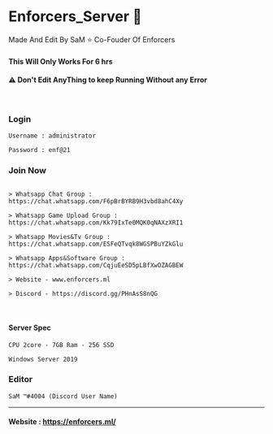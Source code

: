# Enforcers_Server 🍃

Made And Edit By SaM ⭐️ Co-Fouder Of Enforcers 

#### This Will Only Works For 6 hrs


#### ⚠ Don't Edit AnyThing to keep Running Without any Error 

<br>

### Login
```
Username : administrator 

Password : enf@21

```

### Join Now
```

> Whatsapp Chat Group : https://chat.whatsapp.com/F6pBrBYRB9H3vbd8ahC4Xy

> Whatsapp Game Upload Group : https://chat.whatsapp.com/Kk79IxTe0MQK0qNAXzXRI1

> Whatsapp Movies&Tv Group : https://chat.whatsapp.com/ESFeQTvqk8WGSPBuYZkGlu

> Whatsapp Apps&Software Group : https://chat.whatsapp.com/CqjuEeSD5pLBfXwOZAGBEW

> Website - www.enforcers.ml

> Discord - https://discord.gg/PHnAsS8nQG

```
<br>


#### Server Spec
```
CPU 2core - 7GB Ram - 256 SSD

Windows Server 2019
```

### Editor
```
SaM ™#4004 (Discord User Name)

```
---

#### Website : https://enforcers.ml/
